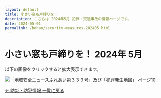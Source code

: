 ```yaml
---
layout: default
title: 小さい窓も戸締りを！
description: こちらは 2024年5月 犯罪・交通事故の情報ページです。
date: 2024-05-01
permalink: /bohan/security-measures-202405.html
---
```

 <main>
  <h1>小さい窓も戸締りを！ 2024年 5月</h1>
  <p>以下の画像をクリックすると拡大表示できます。</p>
  <img src="{{ '/kairan/2024-06-01/images/202406_40667_page_010-small.jpg' | relative_url }}" 
       alt="「地域安全ニュースふれあい第３３９号」及び「犯罪発生地図」 ページ10" 
       data-medium-src="{{ '/kairan/2024-06-01/images/202406_40667_page_010-medium.jpg' | relative_url }}"
       data-large-src="{{ '/kairan/2024-06-01/images/202406_40667_page_010-large.jpg' | relative_url }}">
  <p><a href="{{ '/bohan/index.html' | relative_url }}">← 防災・防犯情報 一覧に戻る</a></p>
 </main>
